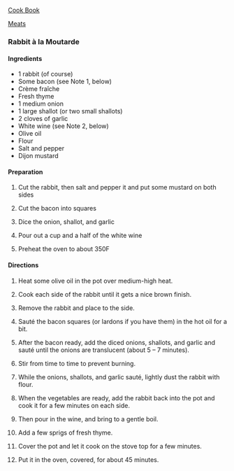 [Cook Book]()  

[Meats]()  

### Rabbit à la Moutarde  

#### Ingredients  
* 1 rabbit (of course)
* Some bacon (see Note 1, below)
* Crème fraîche
* Fresh thyme
* 1 medium onion
* 1 large shallot (or two small shallots)
* 2 cloves of garlic
* White wine (see Note 2, below)
* Olive oil
* Flour
* Salt and pepper
* Dijon mustard

#### Preparation  

1. Cut the rabbit, then salt and pepper it and put some mustard on both sides  

2. Cut the bacon into squares    

3. Dice the onion, shallot, and garlic  

4. Pour out a cup and a half of the white wine  

5. Preheat the oven to about 350F


#### Directions  

1. Heat some olive oil in the pot over medium-high heat.

2. Cook each side of the rabbit until it gets a nice brown finish.

3. Remove the rabbit and place to the side.  

4. Sauté the bacon squares (or lardons if you have them) in the hot oil for a bit.

5. After the bacon ready, add the diced onions, shallots, and garlic and sauté until the onions are translucent (about 5 – 7 minutes).

6. Stir from time to time to prevent burning.

7. While the onions, shallots, and garlic sauté, lightly dust the rabbit with flour.

8. When the vegetables are ready, add the rabbit back into the pot and cook it for a few minutes on each side.

9. Then pour in the wine, and bring to a gentle boil.

10. Add a few sprigs of fresh thyme.

11. Cover the pot and let it cook on the stove top for a few minutes.

12. Put it in the oven, covered, for about 45 minutes.
